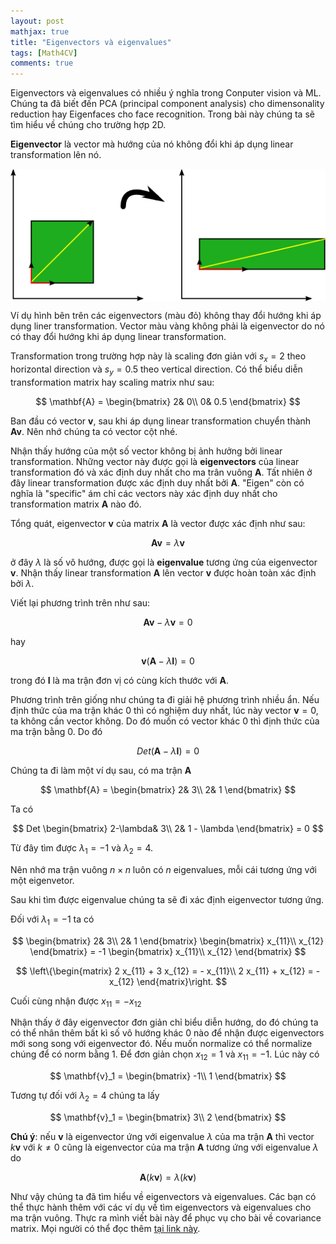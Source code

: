 ```yaml
---
layout: post
mathjax: true
title: "Eigenvectors và eigenvalues"
tags: [Math4CV]
comments: true
---
```



Eigenvectors và eigenvalues có nhiều ý nghĩa trong Conputer vision và ML.  Chúng ta đã biết đến PCA (principal component analysis) cho dimensonality reduction hay Eigenfaces cho face recognition. Trong bài này chúng ta sẽ tìm hiểu về chúng cho trường hợp 2D.

**Eigenvector** là vector mà hướng của nó không đổi khi áp dụng linear transformation lên nó.

<img src="../images/eigenvectors/eigenvectors.png" style="display:block; margin-left:auto; margin-right:auto" width="800">

Ví dụ hình bên trên các eigenvectors (màu đỏ) không thay đổi hướng khi áp dụng liner transformation. Vector màu vàng không phải là eigenvector do nó có thay đổi hướng khi áp dụng linear transformation.

Transformation trong trường hợp này là scaling đơn giản với $s_x = 2$ theo horizontal direction và $s_y = 0.5$ theo vertical direction. Có thể biểu diễn transformation matrix hay scaling matrix như sau:

$$
\mathbf{A} = 
\begin{bmatrix}
2& 0\\
0& 0.5
\end{bmatrix}
$$

Ban đầu có vector $\mathbf{v}$, sau khi áp dụng linear transformation chuyển thành $\mathbf{A} \mathbf{v}$. Nên nhớ chúng ta có vector cột nhé.

Nhận thấy hướng của một số vector không bị ảnh hưởng bởi linear transformation. Những vector này được gọi là **eigenvectors** của linear transformation đó và xác định duy nhất cho ma trân vuông $\mathbf{A}$. Tất nhiên ở đây linear transformation được xác định duy nhất bởi $\mathbf{A}$. "Eigen" còn có nghĩa là "specific" ám chỉ các vectors này xác định duy nhất cho transformation matrix $\mathbf{A}$ nào đó.

Tổng quát, eigenvector $\mathbf{v}$ của matrix $\mathbf{A}$ là vector được xác định như sau:

$$\mathbf{A}\mathbf{v} = \lambda \mathbf{v}$$

ở đây $\lambda$ là số vô hướng, được gọi là **eigenvalue** tương ứng của eigenvector $\mathbf{v}$. Nhận thấy linear transformation $\mathbf{A}$ lên vector $\mathbf{v}$ được hoàn toàn xác định bởi $\lambda$.

Viết lại phương trình trên như sau:

$$\mathbf{A} \mathbf{v} - \lambda \mathbf{v} = 0$$

hay 

$$\mathbf{v} \left(\mathbf{A} - \lambda \mathbf{I}\right) = 0$$

trong đó $\mathbf{I}$ là ma trận đơn vị có cùng kích thước với $\mathbf{A}$.

Phương trình trên giống như chúng ta đi giải hệ phương trình nhiều ẩn. Nếu định thức của ma trận khác 0 thì có nghiệm duy nhất, lúc này vector $\mathbf{v} = 0$, ta không cần vector không. Do đó muốn có vector khác 0 thì định thức của ma trận bằng 0. Do đó

$$Det \left( \mathbf{A} - \lambda \mathbf{I} \right) = 0$$

Chúng ta đi làm một ví dụ sau, có ma trận $\mathbf{A}$ 

$$
\mathbf{A} = 
\begin{bmatrix}
2& 3\\
2& 1
\end{bmatrix}
$$

Ta có 

$$
Det 
\begin{bmatrix}
2-\lambda& 3\\
2& 1 - \lambda
\end{bmatrix} = 0
$$

Từ đây tìm được $\lambda_1 = -1$ và $\lambda_2 = 4$.

Nên nhớ ma trận vuông $n \times n$ luôn có $n$ eigenvalues, mỗi cái tương ứng với một eigenvetor.

Sau khi tìm được eigenvalue chúng ta sẽ đi xác định eigenvector tương ứng.

Đối với $\lambda_1 = -1$ ta có

$$
\begin{bmatrix}
2& 3\\
2& 1
\end{bmatrix}
\begin{bmatrix}
x_{11}\\
x_{12}
\end{bmatrix} = -1 
\begin{bmatrix}
x_{11}\\
x_{12}
\end{bmatrix}
$$

$$
\left\{\begin{matrix}
2 x_{11} + 3 x_{12} = - x_{11}\\ 
2 x_{11} + x_{12} = - x_{12}
\end{matrix}\right.
$$

Cuối cùng nhận được $x_{11} = -x_{12}$

Nhận thấy ở đây eigenvector đơn giản chỉ biểu diễn hướng, do đó chúng ta có thể nhân thêm bất kì số vô hướng khác 0 nào để nhận được eigenvectors mới song song với eigenvector đó. Nếu muốn normalize có thể normalize chúng để có norm bằng 1. Để đơn giản chọn $x_{12}=1$ và $x_{11} = -1$. Lúc này có 

$$
\mathbf{v}_1 = 
\begin{bmatrix}
-1\\
1
\end{bmatrix}
$$

Tương tự đối với $\lambda_2 = 4$ chúng ta lấy 

$$
\mathbf{v}_1 = 
\begin{bmatrix}
3\\
2
\end{bmatrix}
$$

**Chú ý**: nếu $\mathbf{v}$ là eigenvector ứng với eigenvalue $\lambda$ của ma trận $\mathbf{A}$ thì vector $k \mathbf{v}$ với $k \neq 0$ cũng là eigenvector của ma trận $\mathbf{A}$ tương ứng với eigenvalue $\lambda$ do

$$\mathbf{A} \left(k\mathbf{v}\right) = \lambda \left(k\mathbf{v}\right)$$


Như vậy chúng ta đã tìm hiểu về eigenvectors và eigenvalues. Các bạn có thể thực hành thêm với các ví dụ về tìm eigenvectors và eigenvalues cho ma trận vuông. Thực ra mình viết bài này để phục vụ cho bài về covariance matrix. Mọi người có thể đọc thêm [tại link này]().